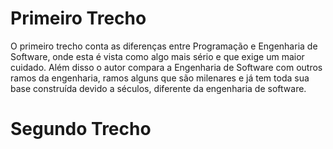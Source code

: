   # Primeiro Trecho
  O primeiro trecho conta as diferenças entre Programação e Engenharia de Software, onde esta é vista como algo mais sério e que exige um maior cuidado. Além disso o autor compara a Engenharia de Software com outros ramos da engenharia, ramos alguns que são milenares e já tem toda sua base construída devido a séculos, diferente da engenharia de software.

 # Segundo Trecho
